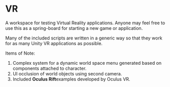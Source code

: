 # VR
A workspace for testing Virtual Reality applications. Anyone may feel free to use this as a spring-board for starting a new game or application. 

Many of the included scripts are written in a generic way so that they work for as many Unity VR applications as possible.

Items of Note: 
1. Complex system for a dynamic world space menu generated based on components attached to character.
2. UI occlusion of world objects using second camera.
3. Included <b>Oculus Rift</b >examples developed by Oculus VR. 
